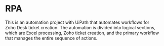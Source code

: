 # RPA
This is an automation project with UiPath that automates workflows for Zoho Desk ticket creation. The automation is divided into logical sections, which are Excel processing, Zoho ticket creation, and the primary workflow that manages the entire sequence of actions.

